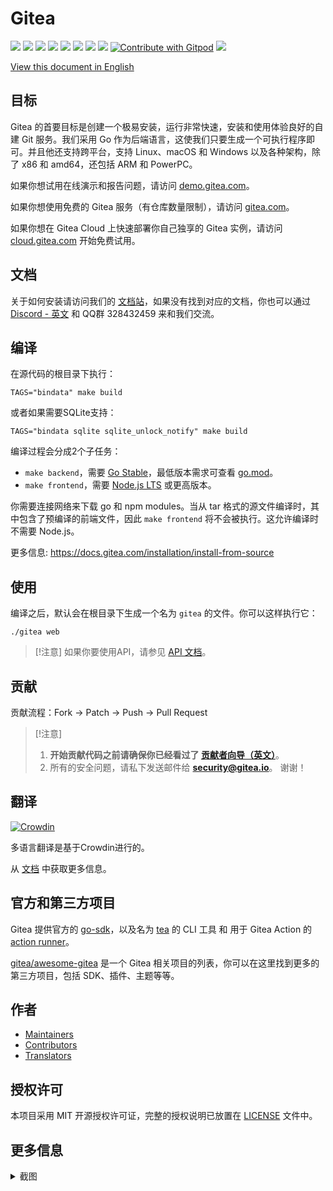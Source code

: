 # Gitea

[![](https://github.com/go-gitea/gitea/actions/workflows/release-nightly.yml/badge.svg?branch=main)](https://github.com/go-gitea/gitea/actions/workflows/release-nightly.yml?query=branch%3Amain "Release Nightly")
[![](https://img.shields.io/discord/322538954119184384.svg?logo=discord&logoColor=white&label=Discord&color=5865F2)](https://discord.gg/Gitea "Join the Discord chat at https://discord.gg/Gitea")
[![](https://goreportcard.com/badge/code.gitea.io/gitea)](https://goreportcard.com/report/code.gitea.io/gitea "Go Report Card")
[![](https://pkg.go.dev/badge/code.gitea.io/gitea?status.svg)](https://pkg.go.dev/code.gitea.io/gitea "GoDoc")
[![](https://img.shields.io/github/release/go-gitea/gitea.svg)](https://github.com/go-gitea/gitea/releases/latest "GitHub release")
[![](https://www.codetriage.com/go-gitea/gitea/badges/users.svg)](https://www.codetriage.com/go-gitea/gitea "Help Contribute to Open Source")
[![](https://opencollective.com/gitea/tiers/backers/badge.svg?label=backers&color=brightgreen)](https://opencollective.com/gitea "Become a backer/sponsor of gitea")
[![](https://img.shields.io/badge/License-MIT-blue.svg)](https://opensource.org/licenses/MIT "License: MIT")
[![Contribute with Gitpod](https://img.shields.io/badge/Contribute%20with-Gitpod-908a85?logo=gitpod&color=green)](https://gitpod.io/#https://github.com/go-gitea/gitea)
[![](https://badges.crowdin.net/gitea/localized.svg)](https://translate.gitea.com "Crowdin")

[View this document in English](./README.md)

## 目标

Gitea 的首要目标是创建一个极易安装，运行非常快速，安装和使用体验良好的自建 Git 服务。我们采用 Go 作为后端语言，这使我们只要生成一个可执行程序即可。并且他还支持跨平台，支持 Linux、macOS 和 Windows 以及各种架构，除了 x86 和 amd64，还包括 ARM 和 PowerPC。

如果你想试用在线演示和报告问题，请访问 [demo.gitea.com](https://demo.gitea.com/)。

如果你想使用免费的 Gitea 服务（有仓库数量限制），请访问 [gitea.com](https://gitea.com/user/login)。

如果你想在 Gitea Cloud 上快速部署你自己独享的 Gitea 实例，请访问 [cloud.gitea.com](https://cloud.gitea.com) 开始免费试用。

## 文档

关于如何安装请访问我们的 [文档站](https://docs.gitea.com/zh-cn/category/installation)，如果没有找到对应的文档，你也可以通过 [Discord - 英文](https://discord.gg/gitea) 和 QQ群 328432459 来和我们交流。

## 编译

在源代码的根目录下执行：

    TAGS="bindata" make build

或者如果需要SQLite支持：

    TAGS="bindata sqlite sqlite_unlock_notify" make build

编译过程会分成2个子任务：

- `make backend`，需要 [Go Stable](https://go.dev/dl/)，最低版本需求可查看 [go.mod](/go.mod)。
- `make frontend`，需要 [Node.js LTS](https://nodejs.org/en/download/) 或更高版本。

你需要连接网络来下载 go 和 npm modules。当从 tar 格式的源文件编译时，其中包含了预编译的前端文件，因此 `make frontend` 将不会被执行。这允许编译时不需要 Node.js。

更多信息: https://docs.gitea.com/installation/install-from-source

## 使用

编译之后，默认会在根目录下生成一个名为 `gitea` 的文件。你可以这样执行它：

    ./gitea web

> [!注意]
> 如果你要使用API，请参见 [API 文档](https://godoc.org/code.gitea.io/sdk/gitea)。

## 贡献

贡献流程：Fork -> Patch -> Push -> Pull Request

> [!注意]
>
> 1. **开始贡献代码之前请确保你已经看过了 [贡献者向导（英文）](CONTRIBUTING.md)**。
> 2. 所有的安全问题，请私下发送邮件给 **security@gitea.io**。 谢谢！

## 翻译

[![Crowdin](https://badges.crowdin.net/gitea/localized.svg)](https://translate.gitea.com)

多语言翻译是基于Crowdin进行的。

从 [文档](https://docs.gitea.com/contributing/localization) 中获取更多信息。

## 官方和第三方项目

Gitea 提供官方的 [go-sdk](https://gitea.com/gitea/go-sdk)，以及名为 [tea](https://gitea.com/gitea/tea) 的 CLI 工具 和 用于 Gitea Action 的 [action runner](https://gitea.com/gitea/act_runner)。

[gitea/awesome-gitea](https://gitea.com/gitea/awesome-gitea) 是一个 Gitea 相关项目的列表，你可以在这里找到更多的第三方项目，包括 SDK、插件、主题等等。

## 作者

- [Maintainers](https://github.com/orgs/go-gitea/people)
- [Contributors](https://github.com/go-gitea/gitea/graphs/contributors)
- [Translators](options/locale/TRANSLATORS)

## 授权许可

本项目采用 MIT 开源授权许可证，完整的授权说明已放置在 [LICENSE](https://github.com/go-gitea/gitea/blob/main/LICENSE) 文件中。

## 更多信息

<details>
<summary>截图</summary>

### 登录界面

![登录](https://dl.gitea.com/screenshots/login.png)
![注册](https://dl.gitea.com/screenshots/register.png)

### 用户首页

![首页](https://dl.gitea.com/screenshots/home.png)
![工单列表](https://dl.gitea.com/screenshots/issues.png)
![合并请求列表](https://dl.gitea.com/screenshots/pull_requests.png)
![里程碑列表](https://dl.gitea.com/screenshots/milestones.png)

### 用户资料

![用户资料](https://dl.gitea.com/screenshots/user_profile.png)

### 探索

![仓库列表](https://dl.gitea.com/screenshots/explore_repos.png)
![用户列表](https://dl.gitea.com/screenshots/explore_users.png)
![组织列表](https://dl.gitea.com/screenshots/explore_orgs.png)

### 仓库

![首页](https://dl.gitea.com/screenshots/repo_home.png)
![提交列表](https://dl.gitea.com/screenshots/repo_commits.png)
![分支列表](https://dl.gitea.com/screenshots/repo_branches.png)
![标签列表](https://dl.gitea.com/screenshots/repo_labels.png)
![里程碑列表](https://dl.gitea.com/screenshots/repo_milestones.png)
![版本发布](https://dl.gitea.com/screenshots/repo_releases.png)
![标签列表](https://dl.gitea.com/screenshots/repo_tags.png)

#### 仓库工单

![列表](https://dl.gitea.com/screenshots/repo_issues.png)
![工单](https://dl.gitea.com/screenshots/repo_issue.png)

#### 仓库合并请求

![列表](https://dl.gitea.com/screenshots/repo_pull_requests.png)
![合并请求](https://dl.gitea.com/screenshots/repo_pull_request.png)
![文件](https://dl.gitea.com/screenshots/repo_pull_request_file.png)
![提交列表](https://dl.gitea.com/screenshots/repo_pull_request_commits.png)

#### 仓库 Actions

![列表](https://dl.gitea.com/screenshots/repo_actions.png)
![Run](https://dl.gitea.com/screenshots/repo_actions_run.png)

#### 仓库动态

![动态](https://dl.gitea.com/screenshots/repo_activity.png)
![贡献者](https://dl.gitea.com/screenshots/repo_contributors.png)
![代码频率](https://dl.gitea.com/screenshots/repo_code_frequency.png)
![最近的提交](https://dl.gitea.com/screenshots/repo_recent_commits.png)

### 组织

![首页](https://dl.gitea.com/screenshots/org_home.png)

</details>
